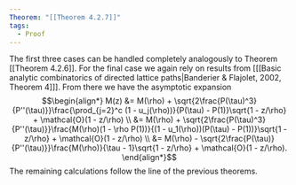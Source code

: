 ```yaml
---
Theorem: "[[Theorem 4.2.7]]"
tags:
  - Proof
---
```


The first three cases can be handled completely analogously to Theorem [[Theorem 4.2.6]]. For the final case we again rely on results from \[[[Basic analytic combinatorics of directed lattice paths|Banderier & Flajolet, 2002, Theorem 4]]\]. From there we have the asymptotic expansion
$$\begin{align*}
M(z) &= M(\rho) + \sqrt{2\frac{P(\tau)^3}{P''(\tau)}}\frac{\prod_{j=2}^c (1 - u_j(\rho))}{P(\tau) - P(1)}\sqrt{1 - z/\rho} + \mathcal{O}(1 - z/\rho) \\
&= M(\rho) + \sqrt{2\frac{P(\tau)^3}{P''(\tau)}}\frac{M(\rho)(1 - \rho P(1))}{(1 - u_1(\rho))(P(\tau) - P(1))}\sqrt{1 - z/\rho} + \mathcal{O}(1 - z/\rho) \\
&= M(\rho) - \sqrt{2\frac{P(\tau)}{P''(\tau)}}\frac{M(\rho)}{\tau - 1}\sqrt{1 - z/\rho} + \mathcal{O}(1 - z/\rho).
\end{align*}$$
The remaining calculations follow the line of the previous theorems.
